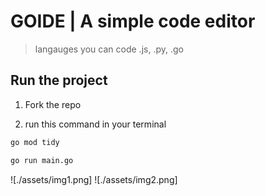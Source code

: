 # GOIDE | A simple code editor

> langauges you can code .js, .py, .go

## Run the project

1. Fork the repo

2. run this command in your terminal

```bash
go mod tidy

go run main.go
```

![./assets/img1.png]
![./assets/img2.png]
